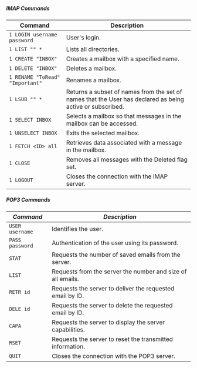 #####  IMAP Commands
| **Command** | **Description** |
|--- |--- |
|`1 LOGIN username password` |User's login.|
|`1 LIST "" *` |Lists all directories.|
|`1 CREATE "INBOX"` |Creates a mailbox with a specified name.|
|`1 DELETE "INBOX"` | Deletes a mailbox.|
|`1 RENAME "ToRead" "Important"` |Renames a mailbox.|
|`1 LSUB "" *` |Returns a subset of names from the set of names that the User has declared as being active or subscribed.|
|`1 SELECT INBOX` |Selects a mailbox so that messages in the mailbox can be accessed.|
|`1 UNSELECT INBOX` |Exits the selected mailbox.|
|`1 FETCH <ID> all` |Retrieves data associated with a message in the mailbox.|
|`1 CLOSE` |Removes all messages with the Deleted flag set.|
|`1 LOGOUT` |Closes the connection with the IMAP server.|


#####  POP3 Commands
|***Command***|***Description***|
|--- |--- |
|`USER username`|Identifies the user.|
|`PASS password`|Authentication of the user using its password.|
|`STAT`|Requests the number of saved emails from the server.|
|`LIST`|Requests from the server the number and size of all emails.|
|`RETR id`|Requests the server to deliver the requested email by ID.|
|`DELE id`|Requests the server to delete the requested email by ID.|
|`CAPA`|Requests the server to display the server capabilities.|
|`RSET`|Requests the server to reset the transmitted information.|
|`QUIT`|Closes the connection with the POP3 server.|
